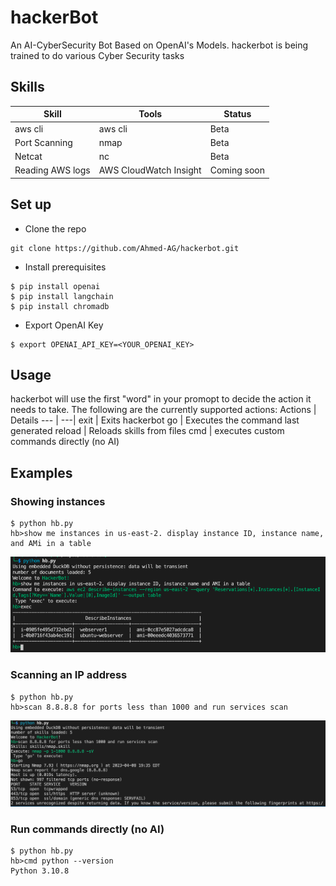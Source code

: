 # hackerBot
An AI-CyberSecurity Bot Based on OpenAI's Models. hackerbot is being trained to do various Cyber Security tasks

## Skills
Skill | Tools | Status |
--- | --- | ---
aws cli | aws cli | Beta
Port Scanning | nmap | Beta
Netcat | nc | Beta
Reading AWS logs | AWS CloudWatch Insight | Coming soon

## Set up
- Clone the repo
```
git clone https://github.com/Ahmed-AG/hackerbot.git
```
- Install prerequisites 
```
$ pip install openai
$ pip install langchain
$ pip install chromadb
```
- Export OpenAI Key
```
$ export OPENAI_API_KEY=<YOUR_OPENAI_KEY>
```

## Usage
hackerbot will use the first "word" in your promopt to decide the action it needs to take. The following are the currently supported actions:
Actions | Details
--- | ---|
exit | Exits hackerbot 
go | Executes the command last generated
reload | Reloads skills from files
cmd | executes custom commands directly (no AI)

## Examples

### Showing instances

```
$ python hb.py
hb>show me instances in us-east-2. display instance ID, instance name, and AMi in a table
```

![alt text](images/describe-instances.png?raw=true)

### Scanning an IP address

```
$ python hb.py
hb>scan 8.8.8.8 for ports less than 1000 and run services scan
```

![alt text](images/port-scan-screenshot.png?raw=true)


### Run commands directly (no AI)

```
$ python hb.py
hb>cmd python --version
Python 3.10.8
```

